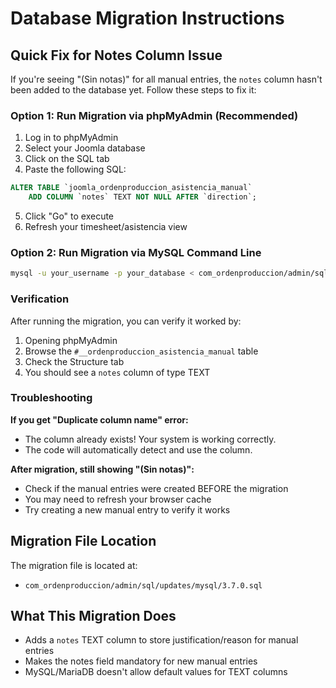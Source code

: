 # Database Migration Instructions

## Quick Fix for Notes Column Issue

If you're seeing "(Sin notas)" for all manual entries, the `notes` column hasn't been added to the database yet. Follow these steps to fix it:

### Option 1: Run Migration via phpMyAdmin (Recommended)

1. Log in to phpMyAdmin
2. Select your Joomla database
3. Click on the SQL tab
4. Paste the following SQL:

```sql
ALTER TABLE `joomla_ordenproduccion_asistencia_manual`
    ADD COLUMN `notes` TEXT NOT NULL AFTER `direction`;
```

5. Click "Go" to execute
6. Refresh your timesheet/asistencia view

### Option 2: Run Migration via MySQL Command Line

```bash
mysql -u your_username -p your_database < com_ordenproduccion/admin/sql/updates/mysql/3.7.0.sql
```

### Verification

After running the migration, you can verify it worked by:

1. Opening phpMyAdmin
2. Browse the `#__ordenproduccion_asistencia_manual` table
3. Check the Structure tab
4. You should see a `notes` column of type TEXT

### Troubleshooting

**If you get "Duplicate column name" error:**
- The column already exists! Your system is working correctly.
- The code will automatically detect and use the column.

**After migration, still showing "(Sin notas)":**
- Check if the manual entries were created BEFORE the migration
- You may need to refresh your browser cache
- Try creating a new manual entry to verify it works

## Migration File Location

The migration file is located at:
- `com_ordenproduccion/admin/sql/updates/mysql/3.7.0.sql`

## What This Migration Does

- Adds a `notes` TEXT column to store justification/reason for manual entries
- Makes the notes field mandatory for new manual entries
- MySQL/MariaDB doesn't allow default values for TEXT columns

